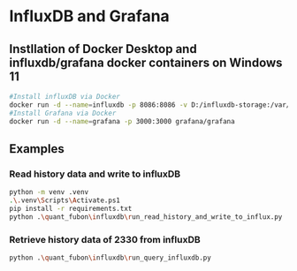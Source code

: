 # InfluxDB and Grafana

## Instllation of Docker Desktop and influxdb/grafana docker containers on Windows 11
```bash
#Install influxDB via Docker
docker run -d --name=influxdb -p 8086:8086 -v D:/influxdb-storage:/var/lib/influxdb2 influxdb:2.7
#Install Grafana via Docker 
docker run -d --name=grafana -p 3000:3000 grafana/grafana
```

## Examples

### Read history data and write to influxDB
```bash
python -m venv .venv
.\.venv\Scripts\Activate.ps1
pip install -r requirements.txt
python .\quant_fubon\influxdb\run_read_history_and_write_to_influx.py
```

### Retrieve history data of 2330 from influxDB
```bash
python .\quant_fubon\influxdb\run_query_influxdb.py
```